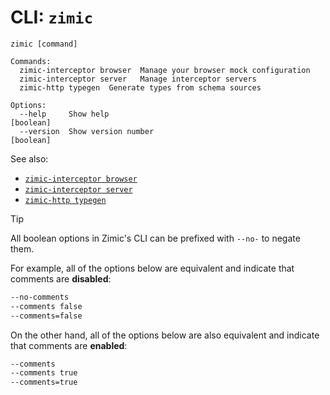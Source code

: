 # CLI: `zimic`

```
zimic [command]

Commands:
  zimic-interceptor browser  Manage your browser mock configuration
  zimic-interceptor server   Manage interceptor servers
  zimic-http typegen  Generate types from schema sources

Options:
  --help     Show help                                                 [boolean]
  --version  Show version number                                       [boolean]
```

See also:

- [`zimic-interceptor browser`](cli‐zimic‐browser)
- [`zimic-interceptor server`](cli‐zimic‐server)
- [`zimic-http typegen`](cli‐zimic‐typegen)

> [!TIP]
>
> All boolean options in Zimic's CLI can be prefixed with `--no-` to negate them.
>
> For example, all of the options below are equivalent and indicate that comments are **disabled**:
>
> ```bash
> --no-comments
> --comments false
> --comments=false
> ```
>
> On the other hand, all of the options below are also equivalent and indicate that comments are **enabled**:
>
> ```bash
> --comments
> --comments true
> --comments=true
> ```
